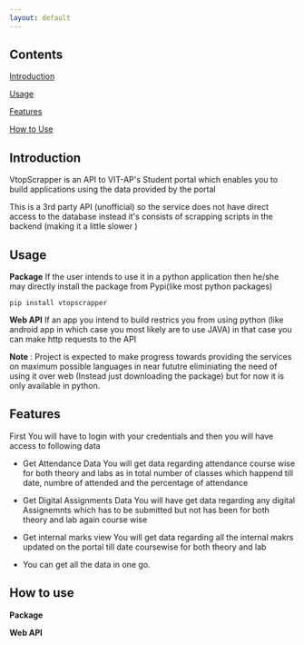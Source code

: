 ```yaml
---
layout: default
---
```


## Contents

[Introduction](#intro)

[Usage](#usage)

[Features](#features)

[How to Use](#htc)

<a name="intro"></a>

## Introduction

VtopScrapper is an API to VIT-AP's Student portal which enables you to build applications using the data provided by the portal

This is a 3rd party API (unofficial) so the service does not have direct access to the database instead it's consists of scrapping scripts in the backend (making it a little slower )<a name="usage"></a>

## Usage

**Package** If the user intends to use it in a python application then he/she may directly install the package from Pypi(like most python packages)

    pip install vtopscrapper

**Web API** If an app you intend to build restrics you from using python (like android app in which case you most likely are to use JAVA) in that case you can make http requests to the API

**Note** : Project is expected to make progress towards providing the services on maximum possible languages in near fututre eliminiating the need of using it over web (Instead just downloading the package) but for now it is only available in python.

<a name="features"></a>

## Features

First You will have to login with your credentials and then you will have access to following data

*   Get Attendance Data You will get data regarding attendance course wise for both theory and labs as in total number of classes which happend till date, numbre of attended and the percentage of attendance

*   Get Digital Assignments Data You will have get data regarding any digital Assignemnts which has to be submitted but not has been for both theory and lab again course wise

*   Get internal marks view You will get data regarding all the internal makrs updated on the portal till date coursewise for both theory and lab

*   You can get all the data in one go.

<a name="htc"></a>

## How to use

**Package**

**Web API**